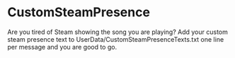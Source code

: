 # CustomSteamPresence

Are you tired of Steam showing the song you are playing? Add your custom steam presence text to UserData/CustomSteamPresenceTexts.txt one line per message and you are good to go.
